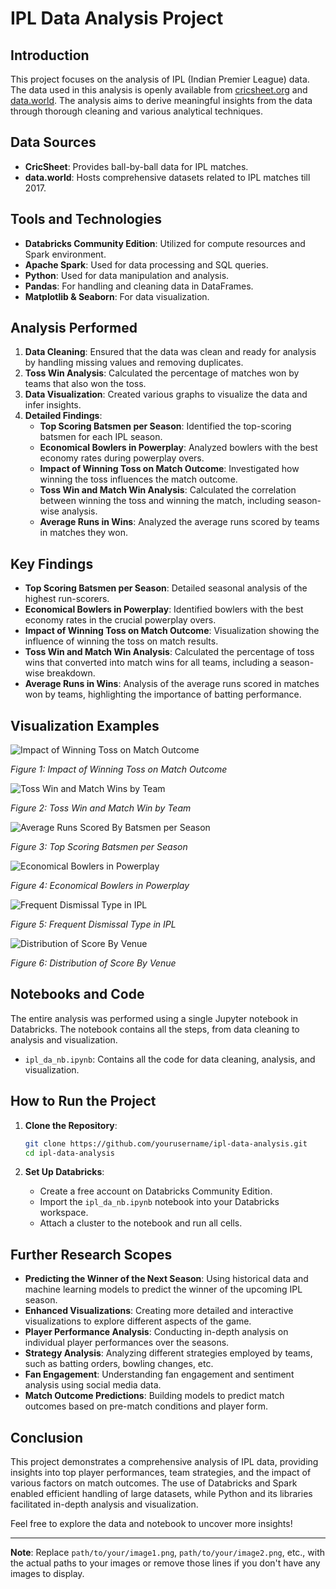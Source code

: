 # IPL Data Analysis Project

## Introduction

This project focuses on the analysis of IPL (Indian Premier League) data. The data used in this analysis is openly available from [cricsheet.org](http://cricsheet.org/) and [data.world](https://data.world/raghu543/ipl-data-till-2017). The analysis aims to derive meaningful insights from the data through thorough cleaning and various analytical techniques.

## Data Sources

- **CricSheet**: Provides ball-by-ball data for IPL matches.
- **data.world**: Hosts comprehensive datasets related to IPL matches till 2017.

## Tools and Technologies

- **Databricks Community Edition**: Utilized for compute resources and Spark environment.
- **Apache Spark**: Used for data processing and SQL queries.
- **Python**: Used for data manipulation and analysis.
- **Pandas**: For handling and cleaning data in DataFrames.
- **Matplotlib & Seaborn**: For data visualization.

## Analysis Performed

1. **Data Cleaning**: Ensured that the data was clean and ready for analysis by handling missing values and removing duplicates.
2. **Toss Win Analysis**: Calculated the percentage of matches won by teams that also won the toss.
3. **Data Visualization**: Created various graphs to visualize the data and infer insights.
4. **Detailed Findings**:
   - **Top Scoring Batsmen per Season**: Identified the top-scoring batsmen for each IPL season.
   - **Economical Bowlers in Powerplay**: Analyzed bowlers with the best economy rates during powerplay overs.
   - **Impact of Winning Toss on Match Outcome**: Investigated how winning the toss influences the match outcome.
   - **Toss Win and Match Win Analysis**: Calculated the correlation between winning the toss and winning the match, including season-wise analysis.
   - **Average Runs in Wins**: Analyzed the average runs scored by teams in matches they won.

## Key Findings

- **Top Scoring Batsmen per Season**: Detailed seasonal analysis of the highest run-scorers.
- **Economical Bowlers in Powerplay**: Identified bowlers with the best economy rates in the crucial powerplay overs.
- **Impact of Winning Toss on Match Outcome**: Visualization showing the influence of winning the toss on match results.
- **Toss Win and Match Win Analysis**: Calculated the percentage of toss wins that converted into match wins for all teams, including a season-wise breakdown.
- **Average Runs in Wins**: Analysis of the average runs scored in matches won by teams, highlighting the importance of batting performance.

## Visualization Examples

![Impact of Winning Toss on Match Outcome](./impact_of_winning_toss_on_match.png)

_Figure 1: Impact of Winning Toss on Match Outcome_

![Toss Win and Match Wins by Team](./wins_after_winning_toss.png)

_Figure 2: Toss Win and Match Win by Team_

![Average Runs Scored By Batsmen per Season](./average_runs_scored_by_batsmen.png)

_Figure 3: Top Scoring Batsmen per Season_

![Economical Bowlers in Powerplay](./most_economical_bowlers.png)

_Figure 4: Economical Bowlers in Powerplay_

![Frequent Dismissal Type in IPL](./frequent_dismissal_type.png)

_Figure 5: Frequent Dismissal Type in IPL_

![Distribution of Score By Venue](./distribution_of_score_by_venue.png)

_Figure 6: Distribution of Score By Venue_

## Notebooks and Code

The entire analysis was performed using a single Jupyter notebook in Databricks. The notebook contains all the steps, from data cleaning to analysis and visualization.

- `ipl_da_nb.ipynb`: Contains all the code for data cleaning, analysis, and visualization.

## How to Run the Project

1. **Clone the Repository**:

   ```sh
   git clone https://github.com/yourusername/ipl-data-analysis.git
   cd ipl-data-analysis
   ```

2. **Set Up Databricks**:
   - Create a free account on Databricks Community Edition.
   - Import the `ipl_da_nb.ipynb` notebook into your Databricks workspace.
   - Attach a cluster to the notebook and run all cells.

## Further Research Scopes

- **Predicting the Winner of the Next Season**: Using historical data and machine learning models to predict the winner of the upcoming IPL season.
- **Enhanced Visualizations**: Creating more detailed and interactive visualizations to explore different aspects of the game.
- **Player Performance Analysis**: Conducting in-depth analysis on individual player performances over the seasons.
- **Strategy Analysis**: Analyzing different strategies employed by teams, such as batting orders, bowling changes, etc.
- **Fan Engagement**: Understanding fan engagement and sentiment analysis using social media data.
- **Match Outcome Predictions**: Building models to predict match outcomes based on pre-match conditions and player form.

## Conclusion

This project demonstrates a comprehensive analysis of IPL data, providing insights into top player performances, team strategies, and the impact of various factors on match outcomes. The use of Databricks and Spark enabled efficient handling of large datasets, while Python and its libraries facilitated in-depth analysis and visualization.

Feel free to explore the data and notebook to uncover more insights!

---

**Note**: Replace `path/to/your/image1.png`, `path/to/your/image2.png`, etc., with the actual paths to your images or remove those lines if you don't have any images to display.
